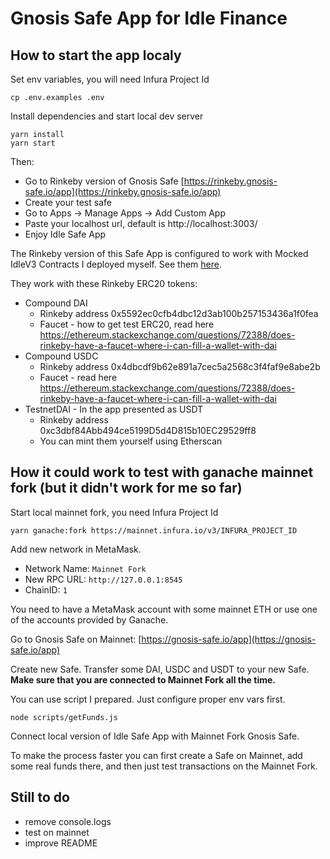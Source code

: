 # Gnosis Safe App for Idle Finance

## How to start the app localy

Set env variables, you will need Infura Project Id

```
cp .env.examples .env
```

Install dependencies and start local dev server

```
yarn install
yarn start
```

Then:

- Go to Rinkeby version of Gnosis Safe [https://rinkeby.gnosis-safe.io/app](https://rinkeby.gnosis-safe.io/app)
- Create your test safe
- Go to Apps -> Manage Apps -> Add Custom App
- Paste your localhost url, default is http://localhost:3003/
- Enjoy Idle Safe App

The Rinkeby version of this Safe App is configured to work with Mocked IdleV3 Contracts I deployed myself. See them [here](https://github.com/krzysu/idle-contract-mock).

They work with these Rinkeby ERC20 tokens:

- Compound DAI
  - Rinkeby address 0x5592ec0cfb4dbc12d3ab100b257153436a1f0fea
  - Faucet - how to get test ERC20, read here https://ethereum.stackexchange.com/questions/72388/does-rinkeby-have-a-faucet-where-i-can-fill-a-wallet-with-dai
- Compound USDC
  - Rinkeby address 0x4dbcdf9b62e891a7cec5a2568c3f4faf9e8abe2b
  - Faucet - read here https://ethereum.stackexchange.com/questions/72388/does-rinkeby-have-a-faucet-where-i-can-fill-a-wallet-with-dai
- TestnetDAI - In the app presented as USDT
  - Rinkeby address 0xc3dbf84Abb494ce5199D5d4D815b10EC29529ff8
  - You can mint them yourself using Etherscan

## How it could work to test with ganache mainnet fork (but it didn't work for me so far)

Start local mainnet fork, you need Infura Project Id

```
yarn ganache:fork https://mainnet.infura.io/v3/INFURA_PROJECT_ID
```

Add new network in MetaMask.

- Network Name: `Mainnet Fork`
- New RPC URL: `http://127.0.0.1:8545`
- ChainID: `1`

You need to have a MetaMask account with some mainnet ETH or use one of the accounts provided by Ganache.

Go to Gnosis Safe on Mainnet: [https://gnosis-safe.io/app](https://gnosis-safe.io/app)

Create new Safe. Transfer some DAI, USDC and USDT to your new Safe. **Make sure that you are connected to Mainnet Fork all the time.**

You can use script I prepared. Just configure proper env vars first.

```
node scripts/getFunds.js
```

Connect local version of Idle Safe App with Mainnet Fork Gnosis Safe.

To make the process faster you can first create a Safe on Mainnet, add some real funds there, and then just test transactions on the Mainnet Fork.

## Still to do

- remove console.logs
- test on mainnet
- improve README
